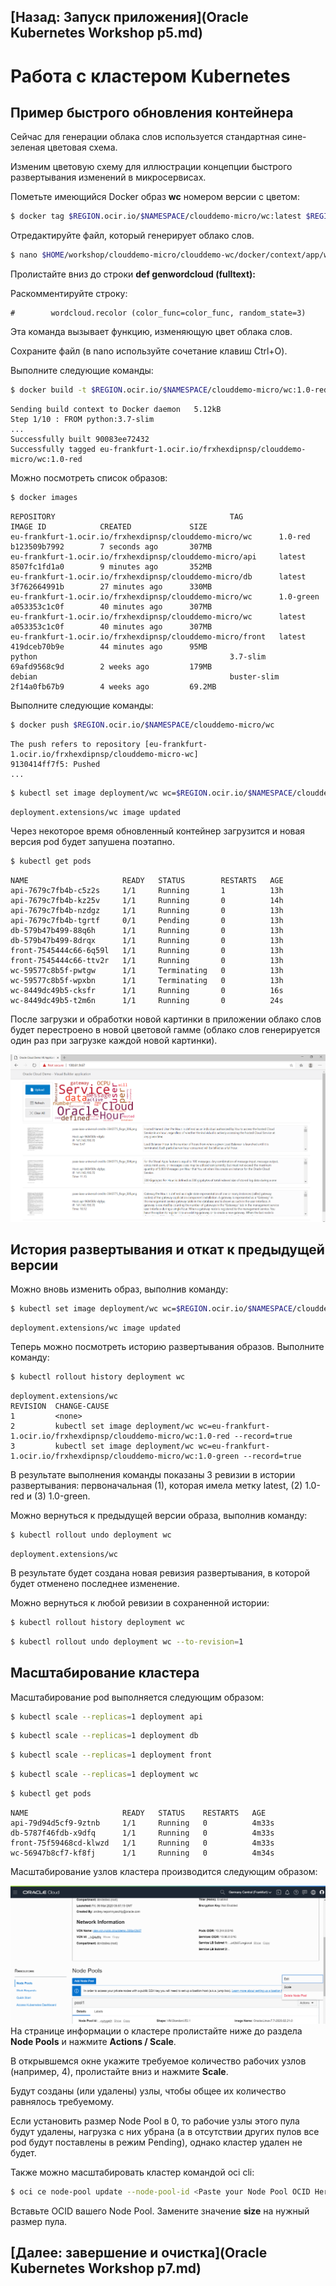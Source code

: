 ## [Назад: Запуск приложения](Oracle Kubernetes Workshop p5.md)

# Работа с кластером Kubernetes

## Пример быстрого обновления контейнера

Сейчас для генерации облака слов используется стандартная сине-зеленая цветовая схема.

Изменим цветовую схему для иллюстрации концепции быстрого развертывания изменений в микросервисах.

Пометьте имеющийся Docker образ **wc** номером версии с цветом:

```bash
$ docker tag $REGION.ocir.io/$NAMESPACE/clouddemo-micro/wc:latest $REGION.ocir.io/$NAMESPACE/clouddemo-micro/wc:1.0-green
```

Отредактируйте файл, который генерирует облако слов.

```bash
$ nano $HOME/workshop/clouddemo-micro/clouddemo-wc/docker/context/app/wc.py
```

Пролистайте вниз до строки **def genwordcloud (fulltext):**

Раскомментируйте строку:

```
#        wordcloud.recolor (color_func=color_func, random_state=3)
```

Эта команда вызывает функцию, изменяющую цвет облака слов.

Сохраните файл (в nano используйте сочетание клавиш Ctrl+O).

Выполните следующие команды:

```bash
$ docker build -t $REGION.ocir.io/$NAMESPACE/clouddemo-micro/wc:1.0-red clouddemo-wc/docker/
```

```
Sending build context to Docker daemon   5.12kB
Step 1/10 : FROM python:3.7-slim
...
Successfully built 90083ee72432
Successfully tagged eu-frankfurt-1.ocir.io/frxhexdipnsp/clouddemo-micro/wc:1.0-red
```

Можно посмотреть список образов:

```bash
$ docker images
```

```
REPOSITORY                                       TAG                 IMAGE ID            CREATED             SIZE
eu-frankfurt-1.ocir.io/frxhexdipnsp/clouddemo-micro/wc      1.0-red             b123509b7992        7 seconds ago       307MB
eu-frankfurt-1.ocir.io/frxhexdipnsp/clouddemo-micro/api     latest              8507fc1fd1a0        9 minutes ago       352MB
eu-frankfurt-1.ocir.io/frxhexdipnsp/clouddemo-micro/db      latest              3f762664991b        27 minutes ago      330MB
eu-frankfurt-1.ocir.io/frxhexdipnsp/clouddemo-micro/wc      1.0-green           a053353c1c0f        40 minutes ago      307MB
eu-frankfurt-1.ocir.io/frxhexdipnsp/clouddemo-micro/wc      latest              a053353c1c0f        40 minutes ago      307MB
eu-frankfurt-1.ocir.io/frxhexdipnsp/clouddemo-micro/front   latest              419dceb70b9e        44 minutes ago      95MB
python                                           3.7-slim            69afd9568c9d        2 weeks ago         179MB
debian                                           buster-slim         2f14a0fb67b9        4 weeks ago         69.2MB
```

Выполните следующие команды:

```bash
$ docker push $REGION.ocir.io/$NAMESPACE/clouddemo-micro/wc
```

```
The push refers to repository [eu-frankfurt-1.ocir.io/frxhexdipnsp/clouddemo-micro-wc]
9130414ff7f5: Pushed
...
```

```bash
$ kubectl set image deployment/wc wc=$REGION.ocir.io/$NAMESPACE/clouddemo-micro/wc:1.0-red --record
```

```
deployment.extensions/wc image updated
```

Через некоторое время обновленный контейнер загрузится и новая версия pod будет запушена поэтапно.

```bash
$ kubectl get pods
```

```
NAME                     READY   STATUS        RESTARTS   AGE
api-7679c7fb4b-c5z2s     1/1     Running       1          13h
api-7679c7fb4b-kz25v     1/1     Running       0          14h
api-7679c7fb4b-nzdgz     1/1     Running       0          13h
api-7679c7fb4b-tgrtf     0/1     Pending       0          13h
db-579b47b499-88q6h      1/1     Running       0          13h
db-579b47b499-8drqx      1/1     Running       0          13h
front-7545444c66-6q59l   1/1     Running       0          13h
front-7545444c66-ttv2r   1/1     Running       0          13h
wc-59577c8b5f-pwtgw      1/1     Terminating   0          13h
wc-59577c8b5f-wpxbn      1/1     Terminating   0          13h
wc-8449dc49b5-cksfr      1/1     Running       0          16s
wc-8449dc49b5-t2m6n      1/1     Running       0          24s
```

После загрузки и обработки новой картинки в приложении облако слов будет перестроено в новой цветовой гамме (облако слов генерируется один раз при загрузке каждой новой картинки).

![](media/p6/image1.png)

## История развертывания и откат к предыдущей версии

Можно вновь изменить образ, выполнив команду:

```bash
$ kubectl set image deployment/wc wc=$REGION.ocir.io/$NAMESPACE/clouddemo-micro/wc:1.0-green --record
```

```
deployment.extensions/wc image updated
```

Теперь можно посмотреть историю развертывания образов. Выполните команду:

```bash
$ kubectl rollout history deployment wc
```

```
deployment.extensions/wc
REVISION  CHANGE-CAUSE
1         <none>
2         kubectl set image deployment/wc wc=eu-frankfurt-1.ocir.io/frxhexdipnsp/clouddemo-micro/wc:1.0-red --record=true
3         kubectl set image deployment/wc wc=eu-frankfurt-1.ocir.io/frxhexdipnsp/clouddemo-micro/wc:1.0-green --record=true
```

В результате выполнения команды показаны 3 ревизии в истории развертывания: первоначальная (1), которая имела метку latest, (2) 1.0-red и (3) 1.0-green.

Можно вернуться к предыдущей версии образа, выполнив команду:

```bash
$ kubectl rollout undo deployment wc
```

```
deployment.extensions/wc
```

В результате будет создана новая ревизия развертывания, в которой будет отменено последнее изменение.

Можно вернуться к любой ревизии в сохраненной истории:

```bash
$ kubectl rollout history deployment wc
```

```bash
$ kubectl rollout undo deployment wc --to-revision=1
```

## Масштабирование кластера

Масштабирование pod выполняется следующим образом:

```bash
$ kubectl scale --replicas=1 deployment api
```

```bash
$ kubectl scale --replicas=1 deployment db
```

```bash
$ kubectl scale --replicas=1 deployment front
```

```bash
$ kubectl scale --replicas=1 deployment wc
```

```bash
$ kubectl get pods
```

```
NAME                     READY   STATUS    RESTARTS   AGE
api-79d94d5cf9-9ztnb     1/1     Running   0          4m33s
db-5787f46fdb-x9dfq      1/1     Running   0          4m33s
front-75f59468cd-klwzd   1/1     Running   0          4m33s
wc-56947b8cf7-kf8fj      1/1     Running   0          4m34s
```

Масштабирование узлов кластера производится следующим образом:

![](media/p6/image2.png)На странице информации о кластере пролистайте ниже до раздела **Node Pools** и нажмите **Actions / Scale**.

В открывшемся окне укажите требуемое количество рабочих узлов (например, 4), пролистайте вниз и нажмите **Scale**.

Будут созданы (или удалены) узлы, чтобы общее их количество равнялось требуемому.

Если установить размер Node Pool в 0, то рабочие узлы этого пула будут удалены, нагрузка с них убрана (а в отсутствии других пулов все pod будут поставлены в режим Pending), однако кластер удален не будет.

Также можно масштабировать кластер командой oci cli:

```bash
$ oci ce node-pool update --node-pool-id <Paste your Node Pool OCID Here> --size 2
```

Вставьте OCID вашего Node Pool. Замените значение **size** на нужный размер пула.

## [Далее: завершение и очистка](Oracle Kubernetes Workshop p7.md)